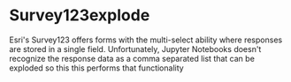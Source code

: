 # Survey123explode
Esri's Survey123 offers forms with the multi-select ability where responses are stored in a single field. Unfortunately, Jupyter Notebooks doesn't recognize the response data as a comma separated list that can be exploded so this this performs that functionality

